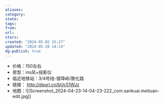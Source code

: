 ```yaml
---
aliases: 
category: 
state: 
tags: 
from: 
url: 
stars: 
created: "2024-05-02 15:27"
updated: "2024-05-28 14:14"
dg-publish: true
---
```

- 价格：150左右
- 房型：ins风+投影仪
- 临近地铁站：3/4号线-错埠岭/敦化路
- 链接： http://dpurl.cn/bUc51WJz
- 地图：![[Screenshot_2024-04-23-14-04-23-222_com.sankuai.meituan-edit.jpg]]